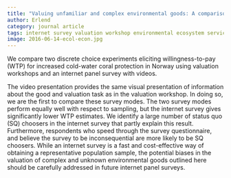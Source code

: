 ```yaml
---
title: "Valuing unfamiliar and complex environmental goods: A comparison of valuation workshops and internet panel surveys with videos"
author: Erlend
category: journal article
tags: internet survey valuation workshop environmental ecosystem services cold water coral consequentiality
image: 2016-06-14-ecol-econ.jpg
---
```


We compare two discrete choice experiments eliciting willingness-to-pay (WTP) for increased cold-water coral protection in Norway using valuation workshops and an internet panel survey with videos. 

The video presentation provides the same visual presentation of information about the good and valuation task as in the valuation workshop. In doing so, we are the first to compare these survey modes. The two survey modes perform equally well with respect to sampling, but the internet survey gives significantly lower WTP estimates. We identify a large number of status quo (SQ) choosers in the internet survey that partly explain this result. Furthermore, respondents who speed through the survey questionnaire, and believe the survey to be inconsequential are more likely to be SQ choosers. While an internet survey is a fast and cost-effective way of obtaining a representative population sample, the potential biases in the valuation of complex and unknown environmental goods outlined here should be carefully addressed in future internet panel surveys.

